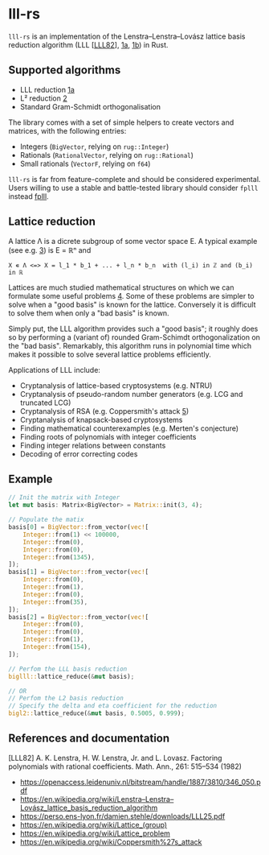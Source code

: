 # lll-rs

`lll-rs` is an implementation of the Lenstra–Lenstra–Lovász lattice basis reduction algorithm (LLL [[LLL82](#LLL82)], [1a], [1b]) in Rust.

## Supported algorithms

- LLL reduction [1a]
- L² reduction [2]
- Standard Gram-Schmidt orthogonalisation

The library comes with a set of simple helpers to create vectors and matrices, with the following entries:

- Integers (`BigVector`, relying on `rug::Integer`)
- Rationals (`RationalVector`, relying on `rug::Rational`)
- Small rationals (`VectorF`, relying on `f64`)

`lll-rs` is far from feature-complete and should be considered experimental. Users willing to use a stable and battle-tested library should
consider `fplll` instead [fplll].

## Lattice reduction

A lattice Λ is a dicrete subgroup of some vector space E. A typical example (see e.g. [3]) is E = ℝⁿ and

`X ∊ Λ <=> X = l_1 * b_1 + ... + l_n * b_n  with (l_i) in ℤ and (b_i) in ℝ`

Lattices are much studied mathematical structures on which we can formulate some useful problems [4]. Some of
these problems are simpler to solve when a "good basis" is known for the lattice. Conversely it is
difficult to solve them when only a "bad basis" is known.

Simply put, the LLL algorithm provides such a "good basis"; it roughly does so by performing a (variant of) rounded Gram-Schimdt orthogonalization on the "bad basis". 
Remarkably, this algorithm runs in polynomial time which makes it possible to solve several lattice problems efficiently.

Applications of LLL include:

- Cryptanalysis of lattice-based cryptosystems (e.g. NTRU)
- Cryptanalysis of pseudo-random number generators (e.g. LCG and truncated LCG)
- Cryptanalysis of RSA (e.g. Coppersmith's attack [5])
- Cryptanalysis of knapsack-based cryptosystems
- Finding mathematical counterexamples (e.g. Merten's conjecture)
- Finding roots of polynomials with integer coefficients
- Finding integer relations between constants
- Decoding of error correcting codes 

## Example

```rust
// Init the matrix with Integer
let mut basis: Matrix<BigVector> = Matrix::init(3, 4);

// Populate the matix
basis[0] = BigVector::from_vector(vec![
    Integer::from(1) << 100000,
    Integer::from(0),
    Integer::from(0),
    Integer::from(1345),
]);
basis[1] = BigVector::from_vector(vec![
    Integer::from(0),
    Integer::from(1),
    Integer::from(0),
    Integer::from(35),
]);
basis[2] = BigVector::from_vector(vec![
    Integer::from(0),
    Integer::from(0),
    Integer::from(1),
    Integer::from(154),
]);

// Perfom the LLL basis reduction
biglll::lattice_reduce(&mut basis);

// OR
// Perfom the L2 basis reduction
// Specify the delta and eta coefficient for the reduction
bigl2::lattice_reduce(&mut basis, 0.5005, 0.999);
```

## References and documentation

<a name="LLL82">[LLL82]</a> A. K. Lenstra, H. W. Lenstra, Jr. and L. Lovasz. Factoring polynomials with rational coefficients. Math. Ann., 261: 515–534 (1982)

- https://openaccess.leidenuniv.nl/bitstream/handle/1887/3810/346_050.pdf
- https://en.wikipedia.org/wiki/Lenstra–Lenstra–Lovász_lattice_basis_reduction_algorithm
- https://perso.ens-lyon.fr/damien.stehle/downloads/LLL25.pdf
- https://en.wikipedia.org/wiki/Lattice_(group)
- https://en.wikipedia.org/wiki/Lattice_problem
- https://en.wikipedia.org/wiki/Coppersmith%27s_attack

[1a]: https://openaccess.leidenuniv.nl/bitstream/handle/1887/3810/346_050.pdf
[1b]: https://en.wikipedia.org/wikiLenstra–Lenstra–Lovász_lattice_basis_reduction_algorithm
[2]: https://perso.ens-lyon.fr/damien.stehle/downloads/LLL25.pdf
[3]: https://en.wikipedia.org/wiki/Lattice_(group)
[4]: https://en.wikipedia.org/wiki/Lattice_problem
[5]: https://en.wikipedia.org/wiki/Coppersmith%27s_attack
[fplll]: https://github.com/fplll/fplll